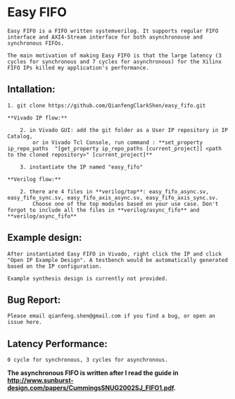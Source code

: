 # Easy FIFO

    Easy FIFO is a FIFO written systemverilog. It supports regular FIFO interface and AXI4-Stream interface for both asynchronouse and synchronous FIFOs.

    The main motivation of making Easy FIFO is that the large latency (3 cycles for synchronous and 7 cycles for asynchronous) for the Xilinx FIFO IPs killed my application's performance.

## Intallation:

    1. git clone https://github.com/QianfengClarkShen/easy_fifo.git
    
    **Vivado IP flow:**
    
        2. in Vivado GUI: add the git folder as a User IP repository in IP Catalog, 
            or in Vivado Tcl Console, run command : **set_property  ip_repo_paths  "[get_property ip_repo_paths [current_project]] <path to the cloned repository>" [current_project]**
            
        3. instantiate the IP named "easy_fifo"
        
    **Verilog flow:**
    
        2. there are 4 files in **verilog/top**: easy_fifo_async.sv, easy_fifo_sync.sv, easy_fifo_axis_async.sv, easy_fifo_axis_sync.sv.
            Choose one of the top modules based on your use case. Don't forgot to include all the files in **verilog/async_fifo** and **verilog/async_fifo**

## Example design:

    After instantiated Easy FIFO in Vivado, right click the IP and click "Open IP Example Design". A testbench would be automatically generated based on the IP configuration.
    
    Example synthesis design is currently not provided.
    
## Bug Report:
    Please email qianfeng.shen@gmail.com if you find a bug, or open an issue here.

## Latency Performance:
    0 cycle for synchronous, 3 cycles for asynchronous.

**The asynchronous FIFO is written after I read the guide in http://www.sunburst-design.com/papers/CummingsSNUG2002SJ_FIFO1.pdf.**
